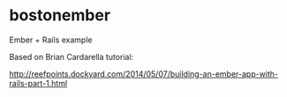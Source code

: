 bostonember
===================

Ember + Rails example

Based on Brian Cardarella tutorial:

http://reefpoints.dockyard.com/2014/05/07/building-an-ember-app-with-rails-part-1.html
